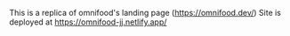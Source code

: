 This is a replica of omnifood's landing page (https://omnifood.dev/)
Site is deployed at https://omnifood-jj.netlify.app/
